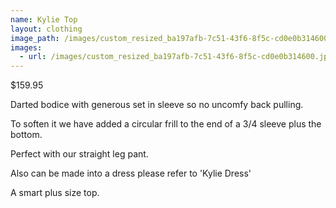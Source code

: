 ```yaml
---
name: Kylie Top
layout: clothing
image_path: /images/custom_resized_ba197afb-7c51-43f6-8f5c-cd0e0b314600.jpg
images:
  - url: /images/custom_resized_ba197afb-7c51-43f6-8f5c-cd0e0b314600.jpg
---
```

$159.95

Darted bodice with generous set in sleeve so no uncomfy back pulling.

To soften it we have added a circular frill to the end of a 3/4 sleeve plus the bottom.

Perfect with our straight leg pant.

Also can be made into a dress please refer to 'Kylie Dress'

A smart plus size top.
